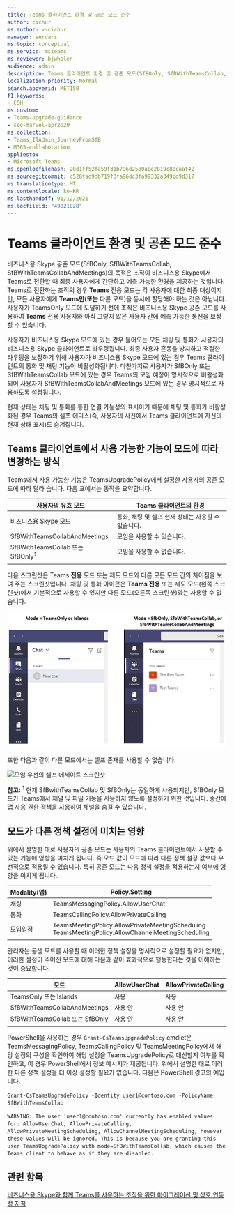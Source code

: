 ```yaml
---
title: Teams 클라이언트 환경 및 공존 모드 준수
author: cichur
ms.author: v-cichur
manager: serdars
ms.topic: conceptual
ms.service: msteams
ms.reviewer: bjwhalen
audience: admin
description: Teams 클라이언트 환경 및 공존 모드(SfBOnly, SfBWithTeamsCollab, SfBWithTeamsCollabAndMeetings)에 대한 준수에 대해 자세히 배워야 합니다.
localization_priority: Normal
search.appverid: MET150
f1.keywords:
- CSH
ms.custom:
- Teams-upgrade-guidance
- seo-marvel-apr2020
ms.collection:
- Teams_ITAdmin_JourneyFromSfB
- M365-collaboration
appliesto:
- Microsoft Teams
ms.openlocfilehash: 20d1ff52fa59f31b796d2580a0e2819c80caaf42
ms.sourcegitcommit: c528fad9db719f3fa96dc3fa99332a349cd9d317
ms.translationtype: MT
ms.contentlocale: ko-KR
ms.lasthandoff: 01/12/2021
ms.locfileid: "49821028"
---
```

# <a name="teams-client-experience-and-conformance-to-coexistence-modes"></a>Teams 클라이언트 환경 및 공존 모드 준수

<a name="about-upgrade-basic"></a>

비즈니스용 Skype 공존 모드(SfBOnly, SfBWithTeamsCollab, SfBWithTeamsCollabAndMeetings)의 목적은 조직이 비즈니스용 Skype에서 Teams로 전환할 때 최종 사용자에게 간단하고 예측 가능한 환경을 제공하는 것입니다.  Teams로 전환하는 조직의 경우 **Teams** 전용 모드는 각 사용자에 대한 최종 대상이지만, 모든 사용자에게 **Teams만(또는** 다른 모드)을 동시에 할당해야 하는 것은 아닙니다.  사용자가 TeamsOnly 모드에 도달하기 전에 조직은 비즈니스용 Skype 공존 모드를 사용하여 **Teams** 전용 사용자와 아직 그렇지 않은 사용자 간에 예측 가능한 통신을 보장할 수 있습니다. 

사용자가 비즈니스용 Skype 모드에 있는 경우 들어오는 모든 채팅 및 통화가 사용자의 비즈니스용 Skype 클라이언트로 라우팅됩니다. 최종 사용자 혼동을 방지하고 적절한 라우팅을 보장하기 위해 사용자가 비즈니스용 Skype 모드에 있는 경우 Teams 클라이언트의 통화 및 채팅 기능이 비활성화됩니다. 마찬가지로 사용자가 SfBOnly 또는 SfBWithTeamsCollab 모드에 있는 경우 Teams의 모임 예정이 명시적으로 비활성화되어 사용자가 SfBWithTeamsCollabAndMeetings 모드에 있는 경우 명시적으로 사용하도록 설정됩니다.

현재 상태는 채팅 및 통화를 통한 연결 가능성의 표시이기 때문에 채팅 및 통화가 비활성화된 경우 Teams의 셀프 에디스(즉, 사용자의 사진에서 Teams 클라이언트에 자신의 현재 상태 표시)도 숨겨집니다. 

## <a name="how-the-available-functionality-in-teams-client-changes-based-on-mode"></a>Teams 클라이언트에서 사용 가능한 기능이 모드에 따라 변경하는 방식

Teams에서 사용 가능한 기능은 TeamsUpgradePolicy에서 설정한 사용자의 공존 모드에 따라 달라 습니다. 다음 표에서는 동작을 요약합니다.

|사용자의 유효 모드|Teams 클라이언트의 환경|
|---|---|
|비즈니스용 Skype 모드|통화, 채팅 및 셀프 현재 상태는 사용할 수 없습니다.|
|SfBWithTeamsCollabAndMeetings|모임을 사용할 수 있습니다.|
|SfBWithTeamsCollab 또는 SfBOnly<sup>1</sup>|모임을 사용할 수 없습니다.|
|||

다음 스크린샷은 Teams **전용** 모드  또는 제도 모드와 다른 모든 모드 간의 차이점을 보여 주는 스크린샷입니다. 채팅 및 통화 아이콘은 **Teams 전용** 또는 제도  모드(왼쪽 스크린샷)에서 기본적으로 사용할 수 있지만 다른 모드(오른쪽 스크린샷)와는 사용할 수 없습니다.

![Teams 모드의 나란히 비교](media/teams-mode-comparison.png)

또한 다음과 같이 다른 모드에서는 셀프 존재를 사용할 수 없습니다.

![모임 우선의 셀프 에세이트 스크린샷](media/meetings-first-no-self-presence-general.png)
 
**참고:** 
 <sup>1</sup> 현재 SfBwithTeamsCollab 및 SfBOnly는 동일하게 사용되지만, SfBOnly 모드가 Teams에서 채널 및 파일 기능을 사용하지 않도록 설정하기 위한 것입니다. 중간에 앱 사용 권한 정책을 사용하여 채널을 숨길 수 있습니다.


## <a name="impact-of-mode-on-other-policy-settings"></a>모드가 다른 정책 설정에 미치는 영향
위에서 설명한 대로 사용자의 공존 모드는 사용자의 Teams 클라이언트에서 사용할 수 있는 기능에 영향을 미치게 됩니다. 즉 모드 값이 모드에 따라 다른 정책 설정 값보다 우선적으로 적용될 수 있습니다. 특히 공존 모드는 다음 정책 설정을 적용하는지 여부에 영향을 미치게 됩니다.

|**Modality(앱)**|**Policy.Setting**|
|---|---|
|채팅|TeamsMessagingPolicy.AllowUserChat|
|통화|TeamsCallingPolicy.AllowPrivateCalling|
|모임일정|TeamsMeetingPolicy.AllowPrivateMeetingScheduling</br>TeamsMeetingPolicy.AllowChannelMeetingScheduling|
|||

관리자는 공생 모드를 사용할 때 이러한 정책 설정을 명시적으로 설정할 필요가 없지만, 이러한 설정이 주어진 모드에 대해 다음과 같이 효과적으로 행동한다는 것을 이해하는 것이 중요합니다.  

|모드|AllowUserChat|AllowPrivateCalling|AllowPrivateMeetingScheduling|AllowChannelMeetingScheduling|
|---|---|---|---|---|
|TeamsOnly 또는 Islands|사용|사용|사용|사용|
|SfBWithTeamsCollabAndMeetings|사용 안|사용 안|사용|사용|
|SfBWithTeamsCollab 또는 SfBOnly|사용 안|사용 안|사용 안|사용 안|
||||||

PowerShell을 사용하는 경우 `Grant-CsTeamsUpgradePolicy` cmdlet은 TeamsMessagingPolicy, TeamsCallingPolicy 및 TeamsMeetingPolicy에서 해당 설정의 구성을 확인하여 해당 설정을 TeamsUpgradePolicy로 대신할지 여부를 확인하고, 이 경우 PowerShell에서 정보 메시지가 제공됩니다.  위에서 설명한 대로 이러한 다른 정책 설정을 더 이상 설정할 필요가 없습니다. 다음은 PowerShell 경고의 예입니다.

`Grant-CsTeamsUpgradePolicy -Identity user1@contoso.com -PolicyName SfBWithTeamsCollab`

`WARNING: The user 'user1@contoso.com' currently has enabled values for: AllowUserChat, AllowPrivateCalling, AllowPrivateMeetingScheduling, AllowChannelMeetingScheduling, however these values will be ignored. This is because you are granting this user TeamsUpgradePolicy with mode=SfBWithTeamsCollab, which causes the Teams client to behave as if they are disabled.`



## <a name="related-topics"></a>관련 항목

[비즈니스용 Skype와 함께 Teams를 사용하는 조직을 위한 마이그레이션 및 상호 연동성 지침](https://docs.microsoft.com/microsoftteams/migration-interop-guidance-for-teams-with-skype)





